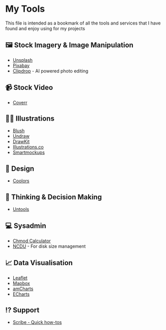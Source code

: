 # My Tools

This file is intended as a bookmark of all the tools and services that I have found and enjoy using for my projects

## 🖼 Stock Imagery & Image Manipulation
* [Unsplash](https://unsplash.com/)
* [Pixabay](https://pixabay.com/)
* [Clipdrop](https://clipdrop.co/) - AI powered photo editing


## 📹 Stock Video
* [Coverr](https://coverr.co/)


## 👨‍🎨 Illustrations
* [Blush](https://blush.design/)
* [Undraw](https://undraw.co/illustrations)
* [DrawKit](https://drawkit.com/)
* [Illustrations.co](https://illlustrations.co/)
* [Smartmockups](https://smartmockups.com/)


## 🎨 Design
* [Coolors](https://coolors.co/)


## 🤔 Thinking & Decision Making
* [Untools](https://untools.co/)


## 💻 Sysadmin
* [Chmod Calculator](https://chmodcommand.com/)
* [NCDU](https://dev.yorhel.nl/ncdu) - For disk size management


## 📈 Data Visualisation
* [Leaflet](https://leafletjs.com/)
* [Mapbox](https://www.mapbox.com/)
* [amCharts](https://www.amcharts.com/)
* [ECharts](https://echarts.apache.org/en/index.html)

## ⁉ Support
* [Scribe - Quick how-tos](https://scribehow.com/)
